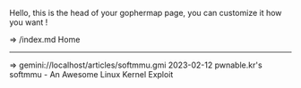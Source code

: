 Hello, this is the head of your gophermap page, you can
customize it how you want !

=> /index.md Home

------------------------------------------------------------------
=> gemini://localhost/articles/softmmu.gmi 2023-02-12 pwnable.kr's softmmu - An Awesome Linux Kernel Exploit
